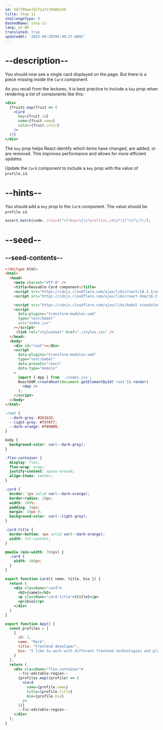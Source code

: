 ```yaml
---
id: 687799aefd1f2af1704065d0
title: Step 11
challengeType: 0
dashedName: step-11
lang: pt-BR
translated: true
updatedAt: '2025-09-29T05:49:27.800Z'
---
```


# --description--

You should now see a single card displayed on the page. But there is a piece missing inside the `Card` component.

As you recall from the lectures, it is best practice to include a `key` prop when rendering a list of components like this:

```jsx
<div>
  {fruits.map(fruit => (
    <Card
      key={fruit.id}
      name={fruit.name}
      color={fruit.color}
    />
  ))}
</div>
```

The `key` prop helps React identify which items have changed, are added, or are removed. This improves performance and allows for more efficient updates.

Update the `Card` component to include a `key` prop with the value of `profile.id`.

# --hints--

You should add a `key` prop to the `Card` component. The value should be `profile.id`.

```js
assert.match(code, /<Card[^>]*key=\{\s*profile\.id\s*\}[^>]*\/?>/);
```

# --seed--

## --seed-contents--

```html
<!doctype html>
<html>
  <head>
    <meta charset="UTF-8" />
    <title>Reusable Card component</title>
    <script src="https://cdnjs.cloudflare.com/ajax/libs/react/18.3.1/umd/react.development.js"></script>
    <script src="https://cdnjs.cloudflare.com/ajax/libs/react-dom/18.3.1/umd/react-dom.development.js"></script>

    <script src="https://cdnjs.cloudflare.com/ajax/libs/babel-standalone/7.26.3/babel.min.js"></script>
    <script
      data-plugins="transform-modules-umd"
      type="text/babel"
      src="index.jsx"
    ></script>
     <link rel="stylesheet" href="./styles.css" />
  </head>
  <body>
    <div id="root"></div>
    <script
      data-plugins="transform-modules-umd"
      type="text/babel"
      data-presets="react"
      data-type="module"
    >
      import { App } from './index.jsx';
      ReactDOM.createRoot(document.getElementById('root')).render(
        <App />
      );
    </script>
  </body>
</html>
```

```css
:root {
  --dark-grey: #1b1b32;
  --light-grey: #f5f6f7;
  --dark-orange: #f89808;
}

body {
  background-color: var(--dark-grey);
}

.flex-container {
  display: flex;
  flex-wrap: wrap;
  justify-content: space-around;
  align-items: center;
}

.card {
  border: 5px solid var(--dark-orange);
  border-radius: 10px;
  width: 100%;
  padding: 20px;
  margin: 10px 0;
  background-color: var(--light-grey);
}

.card-title {
  border-bottom: 4px solid var(--dark-orange);
  width: fit-content;
}

@media (min-width: 768px) {
  .card {
    width: 300px;
  }
}
```

```jsx
export function Card({ name, title, bio }) {
  return (
    <div className="card">
      <h2>{name}</h2>
      <p className="card-title">{title}</p>
      <p>{bio}</p>
    </div>
  )
}

export function App() {
  const profiles = [
    {
      id: 1,
      name: "Mark",
      title: "Frontend developer",
      bio: "I like to work with different frontend technologies and play video games."
    }
  ];
  return (
    <div className="flex-container">
      --fcc-editable-region--
      {profiles.map((profile) => (
        <Card
          name={profile.name}
          title={profile.title}
          bio={profile.bio}
        />
      ))}
      --fcc-editable-region--
    </div>
  );
}
```
